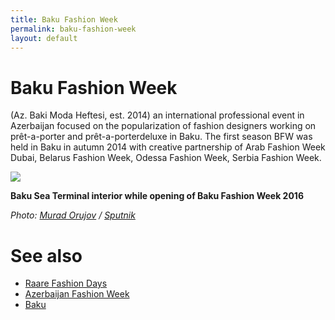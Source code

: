 ```yaml
---
title: Baku Fashion Week
permalink: baku-fashion-week
layout: default
---
```


# Baku Fashion Week

 (Az. Baki Moda Heftesi, est. 2014) an international professional event in Azerbaijan focused on the popularization of fashion designers working on prêt-a-porter and prêt-a-porterdeluxe in Baku. The first season BFW was held in Baku in autumn 2014 with creative partnership of Arab Fashion Week Dubai, Belarus Fashion Week, Odessa Fashion Week, Serbia Fashion Week.

![](http://sputnik.az/images/40516/15/405161520.jpg)

**Baku Sea Terminal interior while opening of Baku Fashion Week 2016**

*Photo: [Murad Orujov](orujov-murad) / [Sputnik](www.sputnik.az)*

# See also

- [Raare Fashion Days](raare-fashion-days)
- [Azerbaijan Fashion Week](azerbaijan-fashion-week)
- [Baku](baku)
